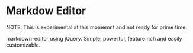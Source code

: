 # Markdow Editor

NOTE: This is experimental at this momemnt and not ready for prime time.


markdown-editor using jQuery. Simple, powerful, feature rich and easily customizable.
